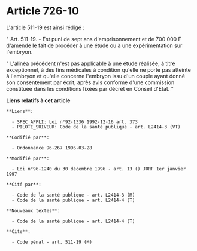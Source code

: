 # Article 726-10

L'article 511-19 est ainsi rédigé :

" Art. 511-19. - Est puni de sept ans d'emprisonnement et de 700 000 F d'amende le fait de procéder à une étude ou à une
expérimentation sur l'embryon.

" L'alinéa précédent n'est pas applicable à une étude réalisée, à titre exceptionnel, à des fins médicales à condition
qu'elle ne porte pas atteinte à l'embryon et qu'elle concerne l'embryon issu d'un couple ayant donné son consentement par
écrit, après avis conforme d'une commission constituée dans les conditions fixées par décret en Conseil d'Etat. "

**Liens relatifs à cet article**

	**Liens**:

	  - SPEC_APPLI: Loi n°92-1336 1992-12-16 art. 373
	  - PILOTE_SUIVEUR: Code de la santé publique - art. L2414-3 (VT)

	**Codifié par**:

	  - Ordonnance 96-267 1996-03-28

	**Modifié par**:

	  - Loi n°96-1240 du 30 décembre 1996 - art. 13 () JORF 1er janvier 1997

	**Cité par**:

	  - Code de la santé publique - art. L2414-3 (M)
	  - Code de la santé publique - art. L2414-4 (T)

	**Nouveaux textes**:

	  - Code de la santé publique - art. L2414-4 (T)

	**Cite**:

	  - Code pénal - art. 511-19 (M)
